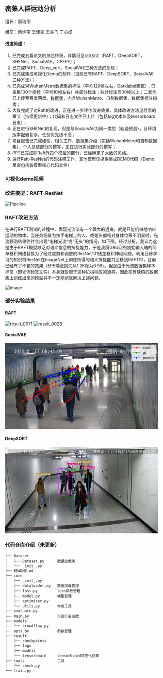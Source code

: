 ## 密集人群运动分析

组长：晏瑞阳

组员：蔡烨南 王佳豪 王亦飞 丁心成

#### 进度简述：
1. 已完成五篇论文的综述终稿，详情可见`论文综述`（RAFT，DeepSORT，SHENet，SocialVAE，CPEPF）；
2. 已完成RAFT、Deep_sort、SocialVAE三种方法的复现；
3. 已完成集成可视化Demo的制作（目前已有RAFT、DeepSORT、SocialVAE三种方法）；
4. 已完成对WuhanMetro数据集的标注（平均120帧左右，Darklabel画框）；已采集100个视频（平均10帧左右）并部分标注；共计标注1500帧以上；二者均已上传至百度网盘，[数据集](https://pan.baidu.com/s/1tZFx7_pcH5Ma3yvWD6S6Xg?pwd=zasz)，内含WuhanMetro、自制数据集、数据集标注指南；
5. 大致完成了对Raft的改进，正在进一步评估改进效果，具体改进方法见后面的章节（持续更新中）；代码和日志文件已上传（包括log文本以及tensorboard日志）；
6. 正在进行SHENet的复现，但是与SocialVAE为同一类型（轨迹预测），且环境版本配置复杂，任务优先级不高；
7. 项目报告已完成绪论、相关工作、数据集介绍（包括WuhanMetro和自制数据集）、个人总结部分的撰写，正在进行实验部分的撰写；
8. PPT已完成除Raft外四个模型的部分，已经确定了大致的风格。
9. 进行Raft-ResNet的代码注释工作，其他模型仅提供集成DEMO代码（Demo里会包括各模型核心代码文件）

### 可视化demo视频

### 改进模型：RAFT-ResNet

![Pipeline](https://github.com/user-attachments/assets/63b6c475-08f2-4ef6-8613-ca6636ff8ee1)

### RAFT改进方法
在进行RAFT测试的过程中，发现光流法有一个很大的通病，就是只能机械地响应运动的物体。当任务场景为扶手电梯上的人、或是头部相对身体位移不明显时，光流预测结果往往会出现“电梯光流”或“无头”的情况，如下图。经过分析，我认为这是由于RAFT模型缺乏对语义信息的捕捉能力，于是我将GRU网络初始输入端的简单卷积网络替换为了经过裁剪和调整的ResNet101残差卷积神经网络，利用迁移学习的知识将ResNet在ImageNet上训练所得的语义捕捉能力迁移到RAFT中，目前已经有了不错的效果（EPE端点损失从1.26降为0.98）。但是由于光流数据集样本标签（即光流标签文件）本身就受限于这种机械响应的通病，因此在有缺陷的数据集上训练出来的模型并不一定能彻底解决上述问题。

![image](https://github.com/user-attachments/assets/c8d6eddc-09af-43a6-8168-2f6894ddaf23)

### 部分实验结果
#### RAFT
![result_0071](https://github.com/user-attachments/assets/01875e59-2f93-4a17-bfb7-b9975943fdb4)
![result_0023](https://github.com/user-attachments/assets/a9b12ca1-985e-4173-85aa-2bed0768d90a)


#### SocialVAE
<!-- <img width="1241" alt="image" src="https://github.com/user-attachments/assets/b507ac13-7e5e-4ab8-853e-8b791074e351" /> -->
![socialvae](pictures/socialvae_demo.png)

#### DeepSORT

![deepsort](pictures/deepsort.png)

### 代码仓库介绍（未更新）
```
├── Dataset
│   ├── Dataset.py      数据加载类
│   └── _init_.py
├── README.md
├── core
│   ├── _init_.py
│   ├── dataloader.py   数据加载管理
│   ├── loss.py         loss函数管理
│   ├── model.py        模型管理
│   ├── optimizer.py
│   └── utils.py        常用工具
├── evaluate.py
├── main.py             可运行主函数
├── models
│   └── crowdflow.py
├── opts.py             参数管理
├── result
│   ├── checkpoints
│   ├── logs
│   ├── models
│   └── tensorboard     tensorboard可视化结果
├── tools               工具
│   └── check.py        
└── train.py
```

